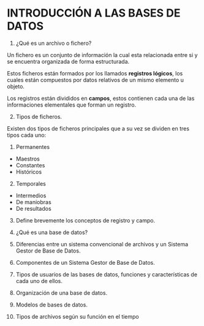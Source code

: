 
# INTRODUCCIÓN A LAS BASES DE DATOS


1. ¿Qué es un archivo o fichero?

  Un fichero es un conjunto de información la cual esta relacionada entre si y se encuentra organizada de forma estructurada.   

  Estos ficheros están formados por los llamados **registros lógicos**, los cuales están compuestos por datos relativos de un mismo elemento u objeto.  

  Los registros están divididos en **campos**, estos contienen cada una de las informaciones elementales que forman un registro.

2. Tipos de ficheros.

  Existen dos tipos de ficheros principales que a su vez se dividen en tres tipos cada uno:    

  1. Permanentes  

  - Maestros
  - Constantes
  - Históricos  

  2. Temporales  
  
  - Intermedios
  - De maniobras
  - De resultados   


3. Define brevemente los conceptos de registro y campo.

4. ¿Qué es una base de datos?

5. Diferencias entre un sistema convencional de archivos y un Sistema Gestor de Base de Datos.

6. Componentes de un Sistema Gestor de Base de Datos.

7. Tipos de usuarios de las bases de datos, funciones y características de cada uno de ellos.

8. Organización de una base de datos.

9. Modelos de bases de datos.

10. Tipos de archivos según su función en el tiempo

